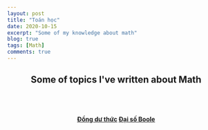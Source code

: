 ```yaml
---
layout: post
title: "Toán học"
date: 2020-10-15
excerpt: "Some of my knowledge about math"
blog: true
tags: [Math]
comments: true
---
```


<h2 align="center">
    Some of topics I've written about Math
</h2> 
<br><br>
<div align="center">
    <h4>
        <a href="https://hieuhdh.github.io/deuteri/Math-Dong-du-thuc/" class="btn btn-success">Đồng dư thức</a> 
        <a href="https://hieuhdh.github.io/deuteri/Math-Dai-so-Boole/" class="btn btn-success">Đại số Boole</a>
    </h4>
</div>
